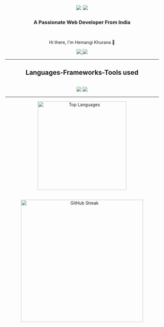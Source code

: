 

<h1 align="center">
  <img src="https://readme-typing-svg.herokuapp.com/?font=Righteous&size=35&center=true&vCenter=true&width=500&height=70&duration=4000&lines=Hi+There!" />
  <img src="https://readme-typing-svg.herokuapp.com/?font=Righteous&size=35&center=true&vCenter=true&width=500&height=70&duration=3000&lines=I'm+Hemangi+Khurana!" />
</h1>

<h3 align="center">A Passionate Web Developer From India</h3>
<br/>

<div align="center">
  <p> Hi there, I'm Hemangi Khurana 👋 </p> 
</div>
 
<div align="center"> 
  <a href="mailto:gkumarc121@gmail.com">
    <img src="https://img.shields.io/badge/Gmail-333333?style=for-the-badge&logo=gmail&logoColor=red" />
  </a>
  <a href="https://www.linkedin.com/in/gaurav-singh-chauhan-18102a2b8?utm_source=share&utm_campaign=share_via&utm_content=profile&utm_medium=android_app" target="_blank">
    <img src="https://img.shields.io/badge/LinkedIn-0077B5?style=for-the-badge&logo=linkedin&logoColor=white" target="_blank" />
  </a>
</div>

 <hr/>
 
<h2 align="center">Languages-Frameworks-Tools used</h2>
<br/>
<div align="center">
    <img src="https://skillicons.dev/icons?i=html,css,javascript,python,nodejs" />
    <img src="https://skillicons.dev/icons?i=mysql,github,vscode" /><br>
</div>
<hr/>

<div align="center" style="display: flex; justify-content: space-evenly; gap: 2rem; flex-wrap: wrap;">
    <img src="https://github-readme-stats.vercel.app/api/top-langs/?username=gauravchauhan25&layout=compact&theme=tokyonight" alt="Top Languages" width="290" />
    <img src="https://github-readme-streak-stats.herokuapp.com?user=gauravchauhan25&theme=radical" alt="GitHub Streak" width="400"/>
</div>
